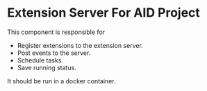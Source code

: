 # Extension Server For AID Project

This component is responsible for

* Register extensions to the extension server.
* Post events to the server.
* Schedule tasks.
* Save running status.

It should be run in a docker container.